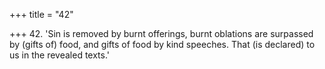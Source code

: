+++
title = "42"

+++
42. 'Sin is removed by burnt offerings, burnt oblations are surpassed by (gifts of) food, and gifts of food by kind speeches. That (is declared) to us in the revealed texts.'
